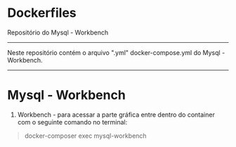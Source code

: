 # Dockerfiles
Repositório do Mysql - Workbench

<hr>

Neste repositório contém o arquivo ".yml" docker-compose.yml do Mysql - Workbench.

<hr>

# Mysql - Workbench

1. Workbench - para acessar a parte gráfica entre dentro do container com o seguinte comando no terminal:
> docker-composer exec mysql-workbench
